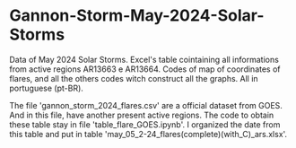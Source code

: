 # Gannon-Storm-May-2024-Solar-Storms
Data of May 2024 Solar Storms. Excel's table cointaining all informations from active regions AR13663 e AR13664. Codes of map of coordinates of flares, and all the others codes witch  construct all the graphs. All in portuguese (pt-BR).

The file 'gannon_storm_2024_flares.csv' are a official dataset from GOES. And in this file, have another present active regions. The code to obtain these table stay in file 'table_flare_GOES.ipynb'. I organized the date from this table and put in table 'may_05_2-24_flares(complete)(with_C)_ars.xlsx'.
